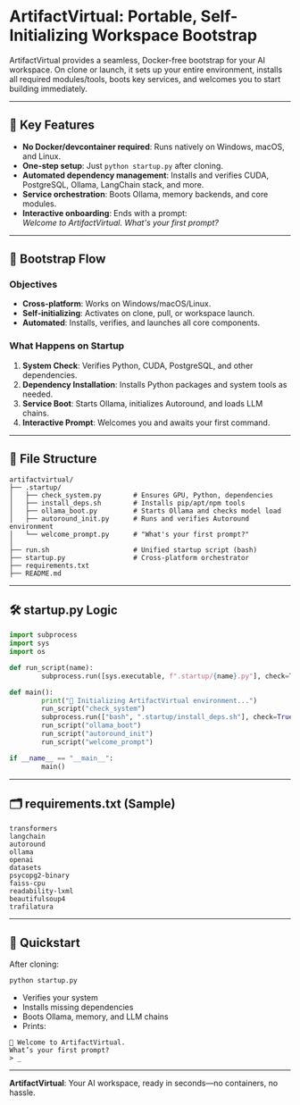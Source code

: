 # ArtifactVirtual: Portable, Self-Initializing Workspace Bootstrap

ArtifactVirtual provides a seamless, Docker-free bootstrap for your AI workspace. On clone or launch, it sets up your entire environment, installs all required modules/tools, boots key services, and welcomes you to start building immediately.

---

## 🚀 Key Features

- **No Docker/devcontainer required**: Runs natively on Windows, macOS, and Linux.
- **One-step setup**: Just `python startup.py` after cloning.
- **Automated dependency management**: Installs and verifies CUDA, PostgreSQL, Ollama, LangChain stack, and more.
- **Service orchestration**: Boots Ollama, memory backends, and core modules.
- **Interactive onboarding**: Ends with a prompt:  
    _Welcome to ArtifactVirtual. What's your first prompt?_

---

## 🧠 Bootstrap Flow

### Objectives

- **Cross-platform**: Works on Windows/macOS/Linux.
- **Self-initializing**: Activates on clone, pull, or workspace launch.
- **Automated**: Installs, verifies, and launches all core components.

### What Happens on Startup

1. **System Check**: Verifies Python, CUDA, PostgreSQL, and other dependencies.
2. **Dependency Installation**: Installs Python packages and system tools as needed.
3. **Service Boot**: Starts Ollama, initializes Autoround, and loads LLM chains.
4. **Interactive Prompt**: Welcomes you and awaits your first command.

---

## 📁 File Structure

```
artifactvirtual/
├── .startup/
│   ├── check_system.py        # Ensures GPU, Python, dependencies
│   ├── install_deps.sh        # Installs pip/apt/npm tools
│   ├── ollama_boot.py         # Starts Ollama and checks model load
│   ├── autoround_init.py      # Runs and verifies Autoround environment
│   └── welcome_prompt.py      # "What's your first prompt?"
│
├── run.sh                     # Unified startup script (bash)
├── startup.py                 # Cross-platform orchestrator
├── requirements.txt
├── README.md
```

---

## 🛠️ startup.py Logic

```python
import subprocess
import sys
import os

def run_script(name):
        subprocess.run([sys.executable, f".startup/{name}.py"], check=True)

def main():
        print("🔧 Initializing ArtifactVirtual environment...")
        run_script("check_system")
        subprocess.run(["bash", ".startup/install_deps.sh"], check=True)
        run_script("ollama_boot")
        run_script("autoround_init")
        run_script("welcome_prompt")

if __name__ == "__main__":
        main()
```

---

## 🗂️ requirements.txt (Sample)

```
transformers
langchain
autoround
ollama
openai
datasets
psycopg2-binary
faiss-cpu
readability-lxml
beautifulsoup4
trafilatura
```

---

## 🏁 Quickstart

After cloning:

```bash
python startup.py
```

- Verifies your system
- Installs missing dependencies
- Boots Ollama, memory, and LLM chains
- Prints:

```
🧠 Welcome to ArtifactVirtual.
What’s your first prompt?
> _
```

---

**ArtifactVirtual**: Your AI workspace, ready in seconds—no containers, no hassle.

